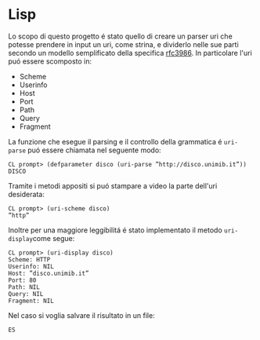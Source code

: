 # Lisp

Lo scopo di questo progetto é stato quello di creare un parser uri che potesse prendere in input un uri, come strina, e dividerlo nelle sue parti secondo un modello semplificato della specifica [rfc3986](https://datatracker.ietf.org/doc/html/rfc3986). In particolare l'uri puó essere scomposto in:

- Scheme
- Userinfo
- Host
- Port
- Path
- Query
- Fragment

La funzione che esegue il parsing e il controllo della grammatica é `uri-parse` puó essere chiamata nel seguente modo:

```
CL prompt> (defparameter disco (uri-parse ”http://disco.unimib.it”))
DISCO
```

Tramite i metodi appositi si puó stampare a video la parte dell'uri desiderata:

```
CL prompt> (uri-scheme disco)
”http”
```

Inoltre per una maggiore leggibilitá é stato implementato il metodo `uri-display`come segue:

```
CL prompt> (uri-display disco)
Scheme: HTTP
Userinfo: NIL
Host: ”disco.unimib.it”
Port: 80
Path: NIL
Query: NIL
Fragment: NIL
```

Nel caso si voglia salvare il risultato in un file:

```
ES
```
